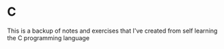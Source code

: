 # C
This is a backup of notes and exercises that I've created from self learning the C programming language
